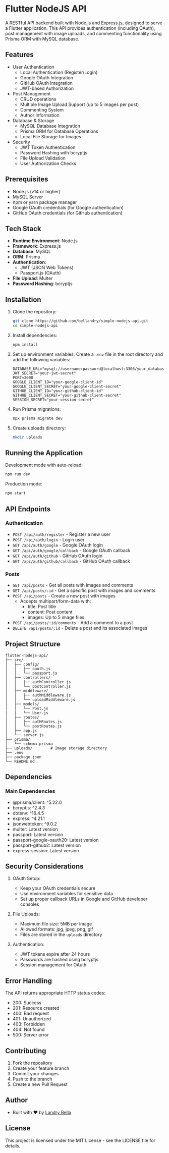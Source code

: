 # Flutter NodeJS API

A RESTful API backend built with Node.js and Express.js, designed to serve a Flutter application. This API provides authentication (including OAuth), post management with image uploads, and commenting functionality using Prisma ORM with MySQL database.

## Features

- User Authentication
  - Local Authentication (Register/Login)
  - Google OAuth Integration
  - GitHub OAuth Integration
  - JWT-based Authorization
- Post Management
  - CRUD operations
  - Multiple Image Upload Support (up to 5 images per post)
  - Commenting System
  - Author Information
- Database & Storage
  - MySQL Database Integration
  - Prisma ORM for Database Operations
  - Local File Storage for Images
- Security
  - JWT Token Authentication
  - Password Hashing with bcryptjs
  - File Upload Validation
  - User Authorization Checks

## Prerequisites

- Node.js (v14 or higher)
- MySQL Server
- npm or yarn package manager
- Google OAuth credentials (for Google authentication)
- GitHub OAuth credentials (for GitHub authentication)

## Tech Stack

- **Runtime Environment**: Node.js
- **Framework**: Express.js
- **Database**: MySQL
- **ORM**: Prisma
- **Authentication**: 
  - JWT (JSON Web Tokens)
  - Passport.js (OAuth)
- **File Upload**: Multer
- **Password Hashing**: bcryptjs

## Installation

1. Clone the repository:
   ```bash
   git clone https://github.com/bellandry/simple-nodejs-api.git
   cd simple-nodejs-api
   ```

2. Install dependencies:
   ```bash
   npm install
   ```

3. Set up environment variables:
   Create a `.env` file in the root directory and add the following variables:
   ```env
   DATABASE_URL="mysql://username:password@localhost:3306/your_database"
   JWT_SECRET="your-jwt-secret"
   PORT=3000
   GOOGLE_CLIENT_ID="your-google-client-id"
   GOOGLE_CLIENT_SECRET="your-google-client-secret"
   GITHUB_CLIENT_ID="your-github-client-id"
   GITHUB_CLIENT_SECRET="your-github-client-secret"
   SESSION_SECRET="your-session-secret"
   ```

4. Run Prisma migrations:
   ```bash
   npx prisma migrate dev
   ```

5. Create uploads directory:
   ```bash
   mkdir uploads
   ```

## Running the Application

Development mode with auto-reload:
```bash
npm run dev
```

Production mode:
```bash
npm start
```

## API Endpoints

### Authentication
- `POST /api/auth/register` - Register a new user
- `POST /api/auth/login` - Login user
- `GET /api/auth/google` - Google OAuth login
- `GET /api/auth/google/callback` - Google OAuth callback
- `GET /api/auth/github` - GitHub OAuth login
- `GET /api/auth/github/callback` - GitHub OAuth callback

### Posts
- `GET /api/posts` - Get all posts with images and comments
- `GET /api/posts/:id` - Get a specific post with images and comments
- `POST /api/posts` - Create a new post with images
  - Accepts multipart/form-data with:
    - title: Post title
    - content: Post content
    - images: Up to 5 image files
- `POST /api/posts/:id/comments` - Add a comment to a post
- `DELETE /api/posts/:id` - Delete a post and its associated images

## Project Structure

```
flutter-nodejs-api/
├── src/
│   ├── config/
│   │   ├── oauth.js
│   │   └── passport.js
│   ├── controllers/
│   │   ├── authController.js
│   │   └── postController.js
│   ├── middleware/
│   │   ├── authMiddleware.js
│   │   └── uploadMiddleware.js
│   ├── models/
│   │   └── Post.js
|   |   └── User.js
│   ├── routes/
│   │   ├── authRoutes.js
│   │   └── postRoutes.js
│   ├── app.js
│   └── server.js
├── prisma/
│   └── schema.prisma
├── uploads/        # Image storage directory
├── .env
├── package.json
└── README.md
```

## Dependencies

### Main Dependencies
- @prisma/client: ^5.22.0
- bcryptjs: ^2.4.3
- dotenv: ^16.4.5
- express: ^4.21.1
- jsonwebtoken: ^9.0.2
- multer: Latest version
- passport: Latest version
- passport-google-oauth20: Latest version
- passport-github2: Latest version
- express-session: Latest version

## Security Considerations

1. OAuth Setup:
   - Keep your OAuth credentials secure
   - Use environment variables for sensitive data
   - Set up proper callback URLs in Google and GitHub developer consoles

2. File Uploads:
   - Maximum file size: 5MB per image
   - Allowed formats: jpg, jpeg, png, gif
   - Files are stored in the `uploads` directory

3. Authentication:
   - JWT tokens expire after 24 hours
   - Passwords are hashed using bcryptjs
   - Session management for OAuth

## Error Handling

The API returns appropriate HTTP status codes:
- 200: Success
- 201: Resource created
- 400: Bad request
- 401: Unauthorized
- 403: Forbidden
- 404: Not found
- 500: Server error

## Contributing

1. Fork the repository
2. Create your feature branch
3. Commit your changes
4. Push to the branch
5. Create a new Pull Request

## Author

- Built with ❤️ by [Landry Bella](https://laclass.dev)

## License

This project is licensed under the MIT License - see the LICENSE file for details.
